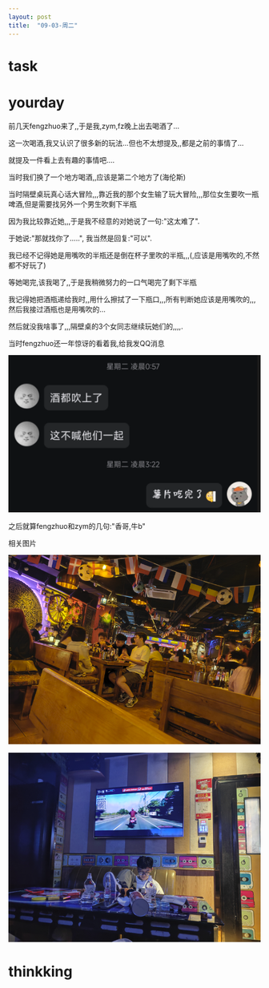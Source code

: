 ```yaml
---
layout: post
title:  "09-03-周二"
---
```




# task



 

# yourday





前几天fengzhuo来了,,于是我,zym,fz晚上出去喝酒了...

这一次喝酒,我又认识了很多新的玩法...但也不太想提及,,都是之前的事情了...

就提及一件看上去有趣的事情吧....

当时我们换了一个地方喝酒,,应该是第二个地方了(海伦斯)

当时隔壁桌玩真心话大冒险,,,靠近我的那个女生输了玩大冒险,,,那位女生要吹一瓶啤酒,但是需要找另外一个男生吹剩下半瓶

因为我比较靠近她,,,于是我不经意的对她说了一句:"这太难了".

于她说:"那就找你了.....", 我当然是回复:"可以".

我已经不记得她是用嘴吹的半瓶还是倒在杯子里吹的半瓶,,,(,应该是用嘴吹的,不然都不好玩了)

等她喝完,该我喝了,,于是我稍微努力的一口气喝完了剩下半瓶

我记得她把酒瓶递给我时,,用什么擦拭了一下瓶口,,,所有判断她应该是用嘴吹的,,,然后我接过酒瓶也是用嘴吹的...

然后就没我啥事了,,,隔壁桌的3个女同志继续玩她们的,,,,.

当时fengzhuo还一年惊讶的看着我,给我发QQ消息

![image-20240907121120813](https://raw.githubusercontent.com/i1oveyou/2024-year/master/_posts/09.September/img/image-20240907121120813.png)

之后就算fengzhuo和zym的几句:"香哥,牛b"



相关图片

![image-20240913094118474](https://raw.githubusercontent.com/i1oveyou/2024-year/master/_posts/09.September/img/image-20240913094118474.png)



![image-20240913094132744](https://raw.githubusercontent.com/i1oveyou/2024-year/master/_posts/09.September/img/image-20240913094132744.png)

# thinkking



